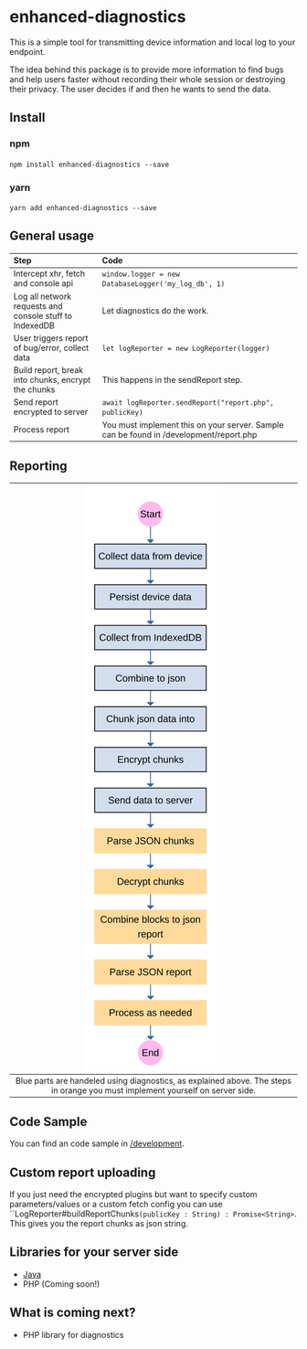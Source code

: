 enhanced-diagnostics
===
This is a simple tool for transmitting device information and local log to your endpoint. 

The idea behind this package is to provide more information to find bugs and help users faster without 
recording their whole session or destroying their privacy. The user decides if and then he wants to send the data.


## Install

### npm
``npm install enhanced-diagnostics --save``

### yarn
``yarn add enhanced-diagnostics --save``


## General usage

| Step                                                   | Code                                                                                   |
| :------------------------------------------------------| :------------------------------------------------------------------------------------- |
| Intercept xhr, fetch and console api                   | ``window.logger = new DatabaseLogger('my_log_db', 1)``                                 |
| Log all network requests and console stuff to IndexedDB| Let diagnostics do the work.                                                          |
| User triggers report of bug/error, collect data        | ``let logReporter = new LogReporter(logger)``                                          |
| Build report, break into chunks, encrypt the chunks    | This happens in the sendReport step.                                                   |
| Send report encrypted to server                        | ``await logReporter.sendReport("report.php", publicKey)``                              |
| Process report                                         | You must implement this on your server. Sample can be found in /development/report.php |


## Reporting

| ![Process](https://raw.githubusercontent.com/timo-reymann/enhanced-diagnostics/master/graphics/process.svg?sanitize=true)
|:--:| 
| Blue parts are handeled using diagnostics, as explained above. The steps in orange you must implement yourself on server side. |

## Code Sample

You can find an code sample in [/development](https://github.com/timo-reymann/enhanced-diagnostics/tree/master/development).


## Custom report uploading

If you just need the encrypted plugins but want to specify custom parameters/values or a custom fetch config you can use ``LogReporter#buildReportChunks`(publicKey : String) : Promise<String>`. This gives you the report chunks as json string.


## Libraries for your server side

- [Java](https://github.com/timo-reymann/enhanced-diagnostics-java)
- PHP (Coming soon!)


## What is coming next?
- PHP library for diagnostics
